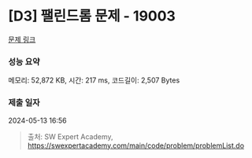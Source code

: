 # [D3] 팰린드롬 문제 - 19003 

[문제 링크](https://swexpertacademy.com/main/code/problem/problemDetail.do?contestProbId=AYtrCJQaDb4DFAR-) 

### 성능 요약

메모리: 52,872 KB, 시간: 217 ms, 코드길이: 2,507 Bytes

### 제출 일자

2024-05-13 16:56



> 출처: SW Expert Academy, https://swexpertacademy.com/main/code/problem/problemList.do